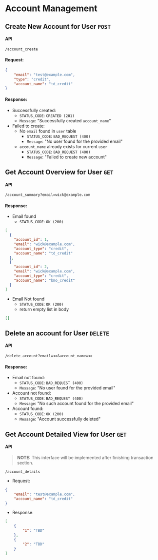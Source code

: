 # Account Management
## Create New Account for User `POST`
#### API
```
/account_create
```
#### Request:
```Json
{
    "email": "test@example.com",
    "type": "credit",
    "account_name": "td_credit"
}
```
#### Response:
- Successfully created: 
    - `STATUS_CODE`: `CREATED (201)` 
    - `Message`: "Successfully created `account_name`"
- Failed to create: 
    - No `email` found in `user` table
        - `STATUS_CODE`: `BAD_REQUEST (400)`
        - `Message`: "No user found for the provided email"
    - `account_name` already exists for current `user`
        - `STATUS_CODE`: `BAD_REQUEST (400)` 
        - `Message`: "Failed to create new account"
        
        

## Get Account Overview for User `GET`
#### API
```
/account_summary?email=wick@example.com
```
#### Response:
- Email found
    - `STATUS_CODE`: `OK (200)`
```Json
[
  {
    "account_id": 1,
    "email": "wick@example.com",
    "account_type": "credit",
    "account_name": "td_credit"
  },
  {
    "account_id": 2,
    "email": "wick@example.com",
    "account_type": "credit",
    "account_name": "bmo_credit"
  }
]
```
- Email Not found
    - `STATUS_CODE`: `OK (200)`
    - return empty list in body
```json
[]
```

## Delete an account for User `DELETE`
#### API
```
/delete_account?email=<>&account_name=<>
```
#### Response:
- Email not found:
    - `STATUS_CODE`: `BAD_REQUEST (400)`
    - `Message`: "No user found for the provided email"
- Account not found:
    - `STATUS_CODE`: `BAD_REQUEST (400)`
    - `Message`: "No such account found for the provided email"
- Account found:
    - `STATUS_CODE`: `OK (200)`
    - `Message`: "Account successfully deleted"


## Get Account Detailed View for User `GET`
#### API
> **NOTE:** This interface will be implemented after finishing transaction section.


```
/account_details
```
- Request:
```Json
{
    "email": "test@example.com",
    "account_name": "td_credit"
}
```
- Response:
```Json
[
    {
        "1": "TBD"
    },
    {
        "2": "TBD"
    }
]
```
